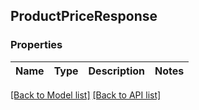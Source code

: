 ## ProductPriceResponse

### Properties
Name | Type | Description | Notes
------------ | ------------- | ------------- | -------------

[[Back to Model list]](#documentation-for-models) [[Back to API list]](#documentation-for-api-endpoints)


